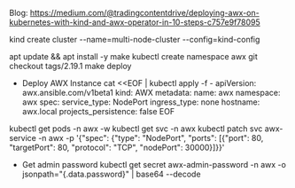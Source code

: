 Blog: https://medium.com/@tradingcontentdrive/deploying-awx-on-kubernetes-with-kind-and-awx-operator-in-10-steps-c757e9f78095

kind create cluster --name=multi-node-cluster --config=kind-config

apt update && apt install -y make
kubectl create namespace awx
git checkout tags/2.19.1
make deploy

- Deploy AWX Instance
cat <<EOF | kubectl apply -f -
apiVersion: awx.ansible.com/v1beta1
kind: AWX
metadata:
  name: awx
  namespace: awx
spec:
  service_type: NodePort
  ingress_type: none
  hostname: awx.local
  projects_persistence: false
EOF


kubectl get pods -n awx -w
kubectl get svc -n awx
kubectl patch svc awx-service -n awx -p '{"spec": {"type": "NodePort", "ports": [{"port": 80, "targetPort": 80, "protocol": "TCP", "nodePort": 30000}]}}'

- Get admin password
kubectl get secret awx-admin-password -n awx -o jsonpath="{.data.password}" | base64 --decode
